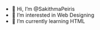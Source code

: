- 👋 Hi, I’m @SakithmaPeiris
- 👀 I’m interested in Web Designing
- 🌱 I’m currently learning HTML

<!---
SakithmaPeiris/SakithmaPeiris is a ✨ special ✨ repository because its `README.md` (this file) appears on your GitHub profile.
You can click the Preview link to take a look at your changes.
--->
